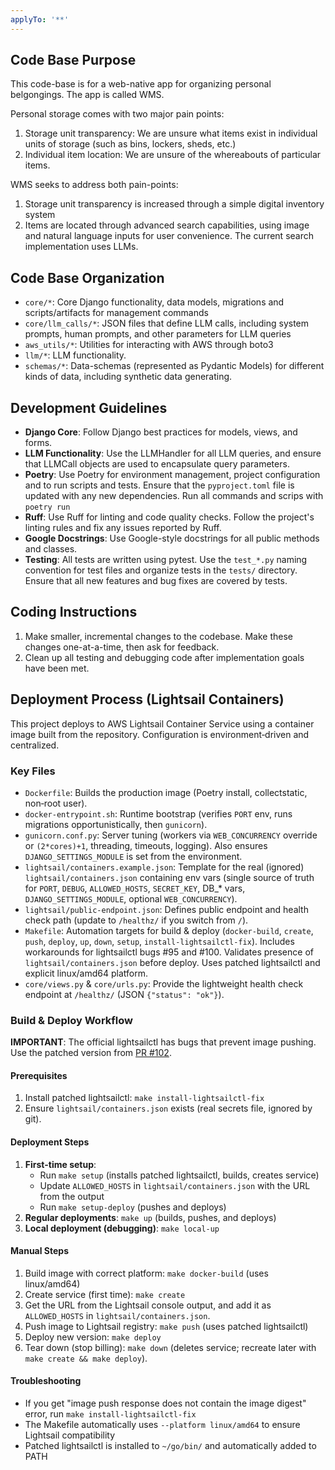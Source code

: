 ```yaml
---
applyTo: '**'
---
```

## Code Base Purpose

This code-base is for a web-native app for organizing personal belgongings. The app is called WMS. 

Personal storage comes with two major pain points:
1) Storage unit transparency: We are unsure what items exist in individual units of storage (such as bins, lockers, sheds, etc.)
2) Individual item location: We are unsure of the whereabouts of particular items. 

WMS seeks to address both pain-points:
1) Storage unit transparency is increased through a simple digital inventory system
2) Items are located through advanced search capabilities, using image and natural language inputs for user convenience. The current search implementation uses LLMs. 

## Code Base Organization
- `core/*`: Core Django functionality, data models, migrations and scripts/artifacts for management commands
- `core/llm_calls/*`: JSON files that define LLM calls, including system prompts, human prompts, and other parameters for LLM queries
- `aws_utils/*`: Utilities for interacting with AWS through boto3
- `llm/*`: LLM functionality.
- `schemas/*`: Data-schemas (represented as Pydantic Models) for different kinds of data, including synthetic data generating. 

## Development Guidelines
- **Django Core**: Follow Django best practices for models, views, and forms.
- **LLM Functionality**: Use the LLMHandler for all LLM queries, and ensure that LLMCall objects are used to encapsulate query parameters.
- **Poetry**: Use Poetry for environment management, project configuration and to run scripts and tests. Ensure that the `pyproject.toml` file is updated with any new dependencies. Run all commands and scrips with `poetry run`
- **Ruff**: Use Ruff for linting and code quality checks. Follow the project's linting rules and fix any issues reported by Ruff.
- **Google Docstrings**: Use Google-style docstrings for all public methods and classes.
- **Testing**: All tests are written using pytest. Use the `test_*.py` naming convention for test files and organize tests in the `tests/` directory. Ensure that all new features and bug fixes are covered by tests.

## Coding Instructions
1. Make smaller, incremental changes to the codebase. Make these changes one-at-a-time, then ask for feedback.
2. Clean up all testing and debugging code after implementation goals have been met.

## Deployment Process (Lightsail Containers)

This project deploys to AWS Lightsail Container Service using a container image built from the repository. Configuration is environment‑driven and centralized.

### Key Files
- `Dockerfile`: Builds the production image (Poetry install, collectstatic, non‑root user).
- `docker-entrypoint.sh`: Runtime bootstrap (verifies `PORT` env, runs migrations opportunistically, then `gunicorn`).
- `gunicorn.conf.py`: Server tuning (workers via `WEB_CONCURRENCY` override or `(2*cores)+1`, threading, timeouts, logging). Also ensures `DJANGO_SETTINGS_MODULE` is set from the environment.
- `lightsail/containers.example.json`: Template for the real (ignored) `lightsail/containers.json` containing env vars (single source of truth for `PORT`, `DEBUG`, `ALLOWED_HOSTS`, `SECRET_KEY`, DB_* vars, `DJANGO_SETTINGS_MODULE`, optional `WEB_CONCURRENCY`).
- `lightsail/public-endpoint.json`: Defines public endpoint and health check path (update to `/healthz/` if you switch from `/`).
- `Makefile`: Automation targets for build & deploy (`docker-build`, `create`, `push`, `deploy`, `up`, `down`, `setup`, `install-lightsailctl-fix`). Includes workarounds for lightsailctl bugs #95 and #100. Validates presence of `lightsail/containers.json` before deploy. Uses patched lightsailctl and explicit linux/amd64 platform.
- `core/views.py` & `core/urls.py`: Provide the lightweight health check endpoint at `/healthz/` (JSON `{"status": "ok"}`).

### Build & Deploy Workflow

**IMPORTANT**: The official lightsailctl has bugs that prevent image pushing. Use the patched version from [PR #102](https://github.com/aws/lightsailctl/pull/102).

#### Prerequisites
1. Install patched lightsailctl: `make install-lightsailctl-fix`
2. Ensure `lightsail/containers.json` exists (real secrets file, ignored by git).

#### Deployment Steps
1. **First-time setup**: 
   - Run `make setup` (installs patched lightsailctl, builds, creates service)
   - Update `ALLOWED_HOSTS` in `lightsail/containers.json` with the URL from the output
   - Run `make setup-deploy` (pushes and deploys)
2. **Regular deployments**: `make up` (builds, pushes, and deploys)
3. **Local deployment (debugging)**: `make local-up`

#### Manual Steps
1. Build image with correct platform: `make docker-build` (uses linux/amd64)
2. Create service (first time): `make create`
3. Get the URL from the Lightsail console output, and add it as `ALLOWED_HOSTS` in `lightsail/containers.json`.
4. Push image to Lightsail registry: `make push` (uses patched lightsailctl)
5. Deploy new version: `make deploy`
6. Tear down (stop billing): `make down` (deletes service; recreate later with `make create && make deploy`).

#### Troubleshooting
- If you get "image push response does not contain the image digest" error, run `make install-lightsailctl-fix`
- The Makefile automatically uses `--platform linux/amd64` to ensure Lightsail compatibility
- Patched lightsailctl is installed to `~/go/bin/` and automatically added to PATH

